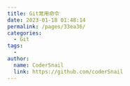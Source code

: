 ```yaml
---
title: Git常用命令
date: 2023-01-18 01:48:14
permalink: /pages/33ea36/
categories:
  - Git
tags:
  - 
author: 
  name: CoderSnail
  link: https://github.com/coderSnail
---
```


